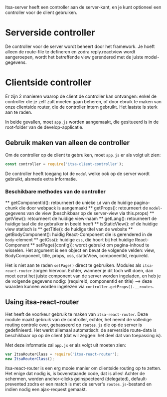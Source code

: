 Itsa-server heeft een controller aan de server-kant, en je kunt optioneel een controller voor de client gebruiken.

# Serverside controller

De controller voor de server wordt beheert door het framework. Je hoeft alleen de route-file te defineren en zodra reply.reactview wordt aangeroepen, wordt het betreffende view gerendered met de juiste model-gegevens.

# Clientside controller

Er zijn 2 manieren waarop de client de controller kan ontvangen: enkel de controller die je zelf zult moeten gaan beheren, of door ebruik te maken van onze clientside router, die de controller intern gebruikt. Het laatste is sterk aan te raden.

In beide gevallen, moet `app.js` worden aangemaakt, die gesitueerd is in de root-folder van de develop-applicatie.

## Gebruik maken van alleen de controller

Om de controller op de client te gebruiken, moet `app.js` er als volgt uit zien:

```js
const controller = require('itsa-client-controller');
```

De controller heeft toegang tot de `model` welke ook op de server wordt gebruikt, alsmede extra informatie.

### Beschikbare methodes van de controller

** getComponentId(): retourneert de unieke `id` van de huidige pagina-chunk die door webpack is aangemaakt
** getProps(): retourneert de `model`-gegevens van de view (beschikbaar op de server-view via this.props)
** getView(): retourneert de huidige view-naam
** getLang(): retourneert de huidige taal die de gebruiker in beeld heeft
** isStaticView(): of de huidige view statisch is
** getTitle(): de huidige titel van de website
** getBodyComponent(): huidig React-Component die is gerendered in de `body`-element
** getCss(): huidige `css`, die hoort bij het huidige React-Component
** setPage({config}): wordt gebruikt om pagina-inhoud te wisselen. Het argument is een object en bevat de volgende velden: view, BodyComponent, title, props, css, staticView, componentId, requireId.

Het is niet aan te raden `setPage()` direct te gebruiken. Modules als `itsa-react-router` zorgen hiervoor. Echter, wanneer je dit toch wilt doen, dan moet eerst het juiste component van de server worden ingeladen, en heb je de volgende gegevens nodig: (requireId, componentId en title) --> deze waarden kunnen worden ingelezen via `controller.getProps().__routes`.

## Using itsa-react-router

Het heeft de voorkeur gebruik te maken van `itsa-react-router`. Deze module maakt gebruik van de controller, echter, het neemt de volledige routing controle over, gebasseerd op `routes.js` die op de server is gedefinieerd. Het werkt allemaal automatisch: de serverside route-data is beschikbaar op op de client (dat wil zeggen: het deel dat van toepassing is).

Met deze informatie zal `app.js` er als volgt uit moeten zien:

```js
var ItsaRouterClass = require('itsa-react-router');
new ItsaRouterClass();
```

itsa-react-router is een erg mooie manier om clientside routing op te zetten. Het enige dat nodig is, is bovenstaande code, dat is alles! Achter de schermen, worden  anchor-clicks geinspecteerd (delegated), default-prevented zodra er een match is met de server's `routes.js`-bestand en indien nodig een ajax-request gemaakt.